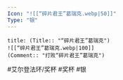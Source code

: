 ```yaml
---
Icon: "![[“碎片君王”葛瑞克.webp|50]]"
Type: "银"
---
```

```ad-common-silver-trophy
title: (Title:: "“碎片君王”葛瑞克")
![[“碎片君王”葛瑞克.webp|100]]
(Comment:: "打败“碎片君王”葛瑞克")
```

#艾尔登法环/奖杯 #奖杯 #银